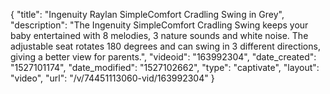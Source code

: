 {
    "title": "Ingenuity Raylan SimpleComfort Cradling Swing in Grey",
    "description": "The Ingenuity SimpleComfort Cradling Swing keeps your baby entertained with 8 melodies, 3 nature sounds and white noise. The adjustable seat rotates 180 degrees and can swing in 3 different directions, giving a better view for parents.",
    "videoid": "163992304",
    "date_created": "1527101174",
    "date_modified": "1527102662",
    "type": "captivate",
    "layout": "video",
    "url": "\/v\/74451113060-vid\/163992304"
}